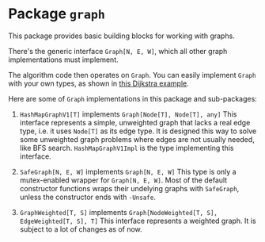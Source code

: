 # Package `graph`

This package provides basic building blocks for working with graphs.

There's the generic interface `Graph[N, E, W]`, which all other graph implementations must implement.

The algorithm code then operates on `Graph`. You can easily implement `Graph`
with your own types, as shown in [this Dijkstra example](./assets/example_flight_path/main.go).

Here are some of `Graph` implementations in this package and sub-packages:

1. `HashMapGraphV1[T]` implements `Graph[Node[T], Node[T], any]`
   This interface represents a simple, unweighted graph that lacks a real edge type, i.e. it uses `Node[T]` as its edge type.
   It is designed this way to solve some unweighted graph problems where edges are not usually needed, like BFS search.
   `HashMapGraphV1Impl` is the type implementing this interface.

2. `SafeGraph[N, E, W]` implements `Graph[N, E, W]`
   This type is only a mutex-enabled wrapper for `Graph[N, E, W]`. Most of the default constructor functions wraps their
   undelying graphs with `SafeGraph`, unless the constructor ends with `-Unsafe`.

3. `GraphWeighted[T, S]` implements `Graph[NodeWeighted[T, S], EdgeWeighted[T, S], T]`
   This interface represents a weighted graph. It is subject to a lot of changes as of now.
